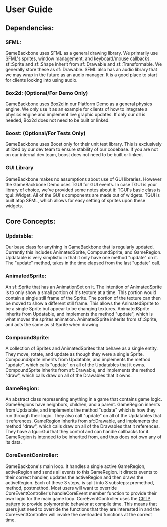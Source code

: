 # User Guide

## Dependencies:
### SFML:
GameBackbone uses SFML as a general drawing library. We primarily use SFML's sprites, window management, and keyboard/mouse callbacks. sf::Sprite and sf::Shape inherit from sf::Drawable and sf::Transformable. We generally store these as sf::Drawable.
SFML also has an audio library that we may wrap in the future as an audio manager. It is a good place to start for clients looking into using audio.

### Box2d: (Optional/For Demo Only)
GameBackbone uses Box2d in our Platform Demo as a general physics engine. We only use it as an example for clients of how to integrate a physics engine and implement live graphic updates. If only our dll is needed, Box2d does not need to be built or linked.

### Boost: (Optional/For Tests Only)
GameBackbone uses Boost only for their unit test library. This is exclusively utilized by our dev team to ensure stability of our codebase. If you are not on our internal dev team, boost does not need to be built or linked.

### GUI Library
GameBackbone makes no assumptions about use of GUI libraries. However the GameBackbone Demo uses TGUI for GUI events. In case TGUI is your library of choice, we've provided some notes about it: TGUI's basic class is tgui::Widget. All of the GUI's components are made out of widgets. TGUI is built atop SFML, which allows for easy setting of sprites upon these widgets.

## Core Concepts:
### Updatable:
Our base class for anything in GameBackbone that is regularly updated. Currently this includes AnimatedSprite, CompoundSprite, and GameRegion. Updatable is very simplistic in that it only have one method "update" on it. The "update" method, takes in the time elapsed from the last "update" call.

### AnimatedSprite:
An sf::Sprite that has an AnimationSet on it. The intention of AnimatedSprite is to only show a small portion of it's texture at a time. This portion would contain a single still frame of the Sprite. The portion of the texture can then be moved to show a different still frame. This allows the AnimatedSprite to be a single Sprite but appear to be changing textures. AnimatedSprite inherits from Updatable, and implements the method "update", which is what moves the sprites animation. AnimatedSprite inherits from sf::Sprite, and acts the same as sf:Sprite when drawing.

### CompoundSprite:
A collection of Sprites and AnimatedSprites that behave as a single entity. They move, rotate, and update as though they were a single Sprite. CompoundSprite inherits from Updatable, and implements the method "update", which calls "update" on all of the Updatables that it owns. CompoundSprite inherits from sf::Drawable, and implements the method "draw", which calls draw on all of the Drawables that it owns.

### GameRegion:
An abstract class representing anything in a game that contains game logic. GameRegions have neighbors, children, and a parent. GameRegion inherits from Updatable, and implements the method "update" which is how they run through their logic. They also call "update" on all of the Updatables that it references. GameRegion inherits from sf::Drawable, and implements the method "draw", which calls draw on all of the Drawables that it references. They have a tgui::Gui that they control and can handle callbacks for it. GameRegion is intended to be inherited from, and thus does not own any of its data.

### CoreEventController:
GameBackbone's main loop. It handles a single active GameRegion, activeRegion and sends all events to this GameRegion. It directs events to their correct handler, updates the activeRegion and then draws the activeRegion. Each of these 3 steps, is split into 3 substeps: premethod, method, postmethod. Most users will want to override CoreEventController's handleCoreEvent member function to provide their own logic for the main game loop. CoreEventController uses the [CRTP pattern](https://en.wikipedia.org/wiki/Curiously_recurring_template_pattern) to provide polymorphic behavior at compile time. This means that users just need to override the functions that they are interested in and the CoreEventController will invoke the overloaded functions at the correct time.